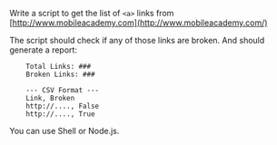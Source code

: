 Write a script to get the list of `<a>` links from [http://www.mobileacademy.com](http://www.mobileacademy.com/)

The script should check if any of those links are broken. And should generate a report:

```
	Total Links: ###
	Broken Links: ###
	
	--- CSV Format ---
	Link, Broken
	http://...., False
	http://...., True

```

You can use Shell or Node.js.
